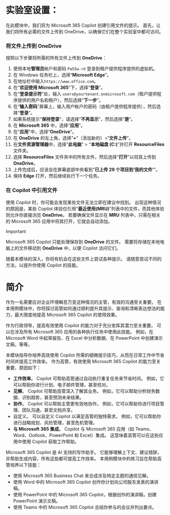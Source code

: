 # 实验室设置：

在此模块中，我们将为 Microsoft 365 Copilot 创建引用文件的提示。 首先，让我们将所有必需的文件上传到 OneDrive，以确保它们在整个实验室中都可访问。


### 将文件上传到 OneDrive

按照以下步骤将所需的所有文件上传到 **OneDrive**：

1. 使用本地**管理员**帐户和密码 `Pa55w.rd` 登录到租户提供程序提供的虚拟机。
2. 在 Windows 任务栏上，选择“**Microsoft Edge**”。
3. 在地址栏中输入`https://www.office.com`。
4. 在“**欢迎使用 Microsoft 365**”下，选择“**登录**”。
5. 在“**登录提示符**”处，输入 `userx@yourtenant.onmicrosoft.com`（租户提供程序提供的用户名和租户），然后选择“**下一步**”。
6. 在“**输入密码**”屏幕上，输入用户帐户的密码（由租户提供程序提供），然后选择“**登录**”。
7. 如果系统提示“**保持登录**”，请选择“**不再显示**”，然后选择“**是**”。
8. 在 **Microsoft 365** 中，选择“**应用**”。
9. 在“**应用**”中，选择“**OneDrive**”。
10. 在 **OneDrive** 的左上角，选择“**+**”（添加新的）>“**文件上传**”。
11. 在**文件资源管理器**中，选择“**此电脑**” > “**本地磁盘 (C:)**”并打开 **ResourceFiles** 文件夹。
12. 选择 **ResourceFiles** 文件夹中的所有文件，然后选择“**打开**”以将其上传到 **OneDrive**。
13. 上传完成后，应该会在屏幕底部中央看到“**已上传 29 个项目到‘我的文件’**”。
14. 保持 **Edge** 打开，然后继续执行下一个任务。

### 在 Copilot 中引用文件

使用 Copilot 时，你可能会发现某些文件无法立即在建议中找到。 出现这种情况的原因是，某些 Copilot 体验仅引用“**最近使用(MRU)**”列表中的文件，而其他体验则允许你直接浏览 **OneDrive**。 若要确保文件显示在 **MRU** 列表中，只需在相关的 Microsoft 365 应用中将其打开，它就会自动添加。

> [!IMPORTANT]
> Microsoft 365 Copilot 只能处理保存到 **OneDrive** 的文件。 需要将存储在本地电脑上的文件移动到 **OneDrive** 中，以便 Copilot 访问它们。

随着本模块的深入，你将有机会在这些文件上尝试各种提示。 请随意尝试不同的方法，以提升你使用 Copilot 的技能。

# 简介
作为一名需要应对企业环境瞬息万变这种情况的主管，有效的沟通至关重要。 在本用例模块中，你将探讨高管如何通过顺利提升其提示、查询和清晰表达想法的能力，最大限度地提高 Microsoft 365 Copilot 的使用效果。<br>

作为行政领导，提高有效使用 Copilot 的能力对于充分发挥其潜力至关重要。 可以在涉及所有 Microsoft 365 应用的各种执行任务中使用此技能。 例如，在 Microsoft Word 中起草报告、在 Excel 中分析数据、在 PowerPoint 中创建演示文稿，等等。<br>

本模块指导你培养高效使用 Copilot 所需的细微提示技巧，从而在日常工作中节省时间并提高工作效率。 作为高管，有效使用 Microsoft 365 Copilot 的能力至关重要，原因如下：

 -  **工作效率**。 Copilot 可帮助高管通过自动执行重复任务来节省时间。 例如，它可以帮助你进行计划、电子邮件管理，甚至校对。<br>
 -  **见解**。 Copilot 可帮助高管深入了解其业务。 例如，它可以帮助分析财务数据、识别趋势，甚至预测未来结果。<br>
 -  **协作**。 Copilot 可以帮助主管更有效地协作。 例如，它可以帮助你进行项目管理、团队沟通，甚至文档共享。<br>
 -  自定义。 可以自定义 Copilot 以满足高管的独特需求。 例如，它可以帮助你进行战略规划、风险管理，甚至危机管理。<br>
 -  **与 Microsoft 365 集成**。 Copilot 与 Microsoft 365 应用（如 Teams、Word、Outlook、PowerPoint 和 Excel）集成。 这意味着高管可以在这些应用中使用 Copilot 获取工作帮助。<br>

Microsoft 365 Copilot 是 AI 支持的写作助手。 它能够理解上下文、建议措辞，并帮助生成内容，所有这些都可提高工作效率。 本用例模块中的练习旨在帮助高管培养以下技能：<br>

 -  使用 Microsoft 365 Business Chat 来合成涉及特定主题的通信见解。
 -  使用 Word 中的 Microsoft 365 Copilot 创作你计划向公司股东发表的演讲稿。<br>
 -  使用 PowerPoint 中的 Microsoft 365 Copilot，根据创作的演讲稿，创建 PowerPoint 演示文稿。
 -  使用 Teams 中的 Microsoft 365 Copilot 总结你参与的会议并列出要点。